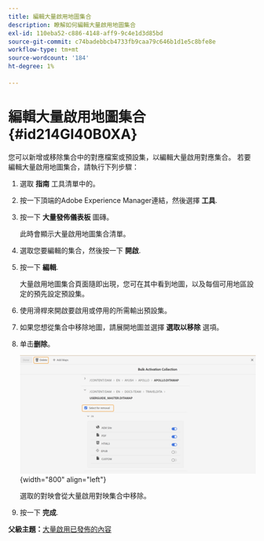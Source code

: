 ```yaml
---
title: 編輯大量啟用地圖集合
description: 瞭解如何編輯大量啟用地圖集合
exl-id: 110eba52-c886-4148-aff9-9c4e1d3d85bd
source-git-commit: c74badebbcb4733fb9caa79c646b1d1e5c8bfe8e
workflow-type: tm+mt
source-wordcount: '184'
ht-degree: 1%

---
```


# 編輯大量啟用地圖集合 {#id214GI40B0XA}

您可以新增或移除集合中的對應檔案或預設集，以編輯大量啟用對應集合。 若要編輯大量啟用地圖集合，請執行下列步驟：

1. 選取 **指南** 工具清單中的。

1. 按一下頂端的Adobe Experience Manager連結，然後選擇 **工具**.

1. 按一下 **大量發佈儀表板** 圖磚。

   此時會顯示大量啟用地圖集合清單。

1. 選取您要編輯的集合，然後按一下 **開啟**.

1. 按一下 **編輯**.

   大量啟用地圖集合頁面隨即出現，您可在其中看到地圖，以及每個可用地區設定的預先設定預設集。

1. 使用滑桿來開啟要啟用或停用的所需輸出預設集。

1. 如果您想從集合中移除地圖，請展開地圖並選擇 **選取以移除** 選項。

1. 单击&#x200B;**删除**。

   ![](images/bulk-activation-delete-map.png){width="800" align="left"}

   選取的對映會從大量啟用對映集合中移除。

1. 按一下 **完成**.


**父級主題：**[&#x200B;大量啟用已發佈的內容](conf-bulk-activation.md)
